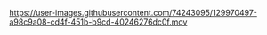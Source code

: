 https://user-images.githubusercontent.com/74243095/129970497-a98c9a08-cd4f-451b-b9cd-40246276dc0f.mov

